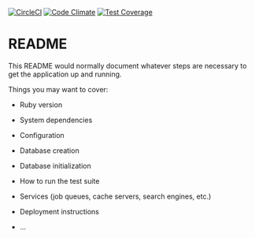 [![CircleCI](https://circleci.com/gh/koheisg/twitty.svg?style=svg)](https://circleci.com/gh/koheisg/twitty)
[![Code Climate](https://codeclimate.com/github/koheisg/twitty/badges/gpa.svg)](https://codeclimate.com/github/koheisg/twitty)
[![Test Coverage](https://codeclimate.com/github/koheisg/twitty/badges/coverage.svg)](https://codeclimate.com/github/koheisg/twitty/coverage)

# README

This README would normally document whatever steps are necessary to get the
application up and running.

Things you may want to cover:

* Ruby version

* System dependencies

* Configuration

* Database creation

* Database initialization

* How to run the test suite

* Services (job queues, cache servers, search engines, etc.)

* Deployment instructions

* ...
